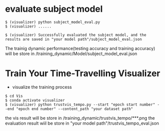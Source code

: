 # evaluate subject model
```
$ (visualizer) python subject_model_eval.py
$ (visualizer) ......

$ (visualizer) Successfully evaluated the subject model, and the results are saved in "your model path"/subject_model_eval.json
```

The trainig dynamic performance(testing accuracy and training accuracy) will be store in /training_dynamic/Model/subject_model_eval.json

# Train Your Time-Travelling Visualizer
- visualize the training process
```
$ cd Vis
$ conda activate visualizer
$ (visualizer) python trustvis_tempo.py --start "epoch start number" --end "epoch end number" --content_path "your dataset path"
```
the vis result will be store in /training_dynamic/trustvis_tempo/***.png
the evaluation result wiil be store in "your model path"/trustvis_tempo_eval.json

<!-- - visualization without prediction sementics
```
$ cd Vis
$ conda activate visualizer
$ (visualizer) python vis_snapshot.py--start "epoch start number" --end "epoch end number" --content_path "your dataset path"
``` -->